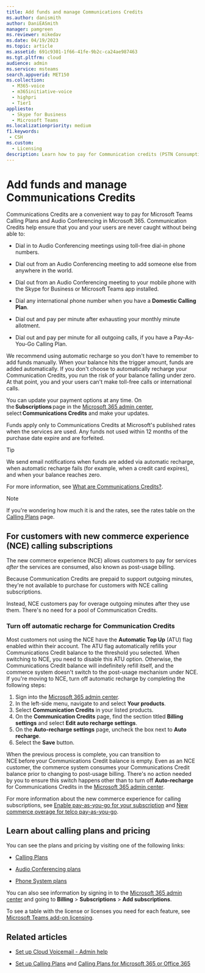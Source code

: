 ```yaml
---
title: Add funds and manage Communications Credits
ms.author: danismith
author: DaniEASmith
manager: pamgreen
ms.reviewer: mikedav
ms.date: 04/19/2023
ms.topic: article
ms.assetid: 691c9301-1f66-41fe-9b2c-ca24ae987463
ms.tgt.pltfrm: cloud
audience: admin
ms.service: msteams
search.appverid: MET150
ms.collection:
  - M365-voice
  - m365initiative-voice
  - highpri
  - Tier1
appliesto: 
  - Skype for Business
  - Microsoft Teams
ms.localizationpriority: medium
f1.keywords:
 - CSH
ms.custom:
  - Licensing
description: Learn how to pay for Communication credits (PSTN Consumption) for Skype for Business services and see plans to keep your users with continuous phone system access.
---
```


# Add funds and manage Communications Credits

Communications Credits are a convenient way to pay for Microsoft Teams Calling Plans and Audio Conferencing in Microsoft 365. Communication Credits help ensure that you and your users are never caught without being able to:
  
- Dial in to Audio Conferencing meetings using toll-free dial-in phone numbers.

- Dial out from an Audio Conferencing meeting to add someone else from anywhere in the world.

- Dial out from an Audio Conferencing meeting to your mobile phone with the Skype for Business or Microsoft Teams app installed.

- Dial any international phone number when you have a **Domestic Calling Plan**.

- Dial out and pay per minute after exhausting your monthly minute allotment.

- Dial out and pay per minute for all outgoing calls, if you have a Pay-As-You-Go Calling Plan.

We recommend using automatic recharge so you don't have to remember to add funds manually. When your balance hits the trigger amount, funds are added automatically. If you don't choose to automatically recharge your Communication Credits, you run the risk of your balance falling under zero. At that point, you and your users can't make toll-free calls or international calls.

You can update your payment options at any time. On the **Subscriptions** page in the [Microsoft 365 admin center](https://go.microsoft.com/fwlink/p/?linkid=2024339), select **Communications Credits** and make your updates.

Funds apply only to Communications Credits at Microsoft's published rates when the services are used. Any funds not used within 12 months of the purchase date expire and are forfeited.

> [!TIP]
> We send email notifications when funds are added via automatic recharge, when automatic recharge fails (for example, when a credit card expires), and when your balance reaches zero. 

For more information, see [What are Communications Credits?](what-are-communications-credits.md).

> [!NOTE]
> If you're wondering how much it is and the rates, see the rates table on the [Calling Plans](https://go.microsoft.com/fwlink/p/?LinkId=799523) page.

## For customers with new commerce experience (NCE) calling subscriptions

The new commerce experience (NCE) allows customers to pay for services *after* the services are consumed, also known as post-usage billing.

Because Communication Credits are prepaid to support outgoing minutes, they're not available to purchase for customers with NCE calling subscriptions.

Instead, NCE customers pay for overage outgoing minutes after they use them. There's no need for a pool of Communication Credits.

### Turn off automatic recharge for Communication Credits

Most customers not using the NCE have the **Automatic Top Up** (ATU) flag enabled within their account. The ATU flag automatically refills your Communications Credit balance to the threshold you selected. When switching to NCE, you need to disable this ATU option. Otherwise, the Communications Credit balance will indefinitely refill itself, and the commerce system doesn't switch to the post-usage mechanism under NCE. If you're moving to NCE, turn off automatic recharge by completing the following steps:

1. Sign into the [Microsoft 365 admin center](https://go.microsoft.com/fwlink/p/?linkid=2024339).
1. In the left-side menu, navigate to and select **Your products**.
1. Select **Communication Credits** in your listed products.
1. On the **Communication Credits** page, find the section titled **Billing settings** and select **Edit auto recharge settings**.
1. On the **Auto-recharge settings** page, uncheck the box next to **Auto recharge**.
1. Select the **Save** button.

When the previous process is complete, you can transition to NCE before your Communications Credit balance is empty. Even as an NCE customer, the commerce system consumes your Communications Credit balance prior to changing to post-usage billing. There's no action needed by you to ensure this switch happens other than to turn off **Auto-recharge** for Communications Credits in the [Microsoft 365 admin center](https://go.microsoft.com/fwlink/p/?linkid=2024339).

For more information about the new commerce experience for calling subscriptions, see [Enable pay-as-you-go for your subscription](/microsoft-365/commerce/subscriptions/manage-pay-as-you-go-services) and [New commerce overage for telco pay-as-you-go](/partner-center/new-commerce-telco-payg).

## Learn about calling plans and pricing

You can see the plans and pricing by visiting one of the following links:

- [Calling Plans](https://go.microsoft.com/fwlink/?LinkId=799761)

- [Audio Conferencing plans](https://go.microsoft.com/fwlink/?LinkId=799762)

- [Phone System plans](https://go.microsoft.com/fwlink/?LinkId=799763)

You can also see information by signing in to the [Microsoft 365 admin center](https://go.microsoft.com/fwlink/p/?linkid=2024339) and going to **Billing** > **Subscriptions** > **Add subscriptions**.

To see a table with the license or licenses you need for each feature, see [Microsoft Teams add-on licensing](./teams-add-on-licensing/microsoft-teams-add-on-licensing.md).
  
## Related articles

- [Set up Cloud Voicemail - Admin help](set-up-phone-system-voicemail.md)

- [Set up Calling Plans](set-up-calling-plans.md) and [Calling Plans for Microsoft 365 or Office 365](calling-plans-for-office-365.md)
